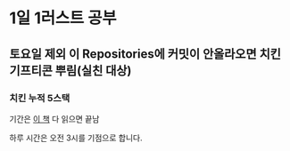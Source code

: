 # 1일 1러스트 공부

## 토요일 제외 이 Repositories에 커밋이 안올라오면 치킨 기프티콘 뿌림(실친 대상)

### 치킨 누적 5스택

기간은 [이 책](https://www.yes24.com/Product/Goods/116789691) 다 읽으면 끝남

하루 시간은 오전 3시를 기점으로 합니다.
